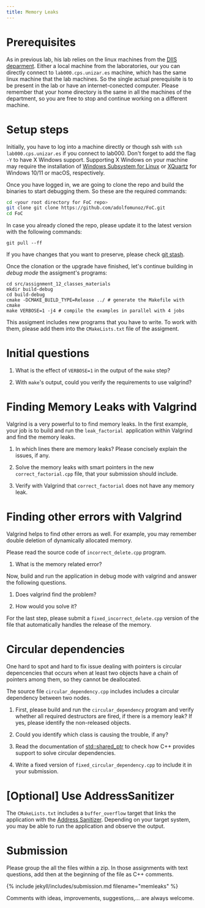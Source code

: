 ```yaml
---
title: Memory Leaks
---
```


# Prerequisites

As in previous lab, his lab relies on the linux machines from the [DIIS
deparment](https://diis.unizar.es/es). Either a local machine from the
laboratories, our you can directly connect to `lab000.cps.unizar.es` machine,
which has the same linux machine that the lab machines. So the single actual
prerequisite is to be present in the lab or have an internet-conected computer.
Please remember that your home directory is the same in all the machines of the
department, so you are free to stop and continue working on a different
machine.

# Setup steps

Initially, you have to log into a machine directly or though ssh with `ssh
lab000.cps.unizar.es` if you connect to lab000. Don't forget to add the flag
`-Y` to have X Windows support. Supporting X Windows on your machine may
require the installation of [Windows Subsystem for
Linux](https://learn.microsoft.com/en-us/windows/wsl/tutorials/gui-apps) or
[XQuartz](https://www.xquartz.org/) for Windows 10/11 or macOS, respectively.

Once you have logged in, we are going to clone the repo and build the binaries
to start debugging them. So these are the required commands:

```bash
cd <your root directory for FoC repo>
git clone git clone https://github.com/adolfomunoz/FoC.git
cd FoC

```

In case you already cloned the repo, please update it to the latest version with the following commands:

```
git pull --ff
```

If you have changes that you want to preserve, please check [git
stash](https://git-scm.com/docs/git-stash).

Once the clonation or the upgrade have finished, let's continue building in
*debug mode* the assigment's programs:

```
cd src/assignment_12_classes_materials
mkdir build-debug
cd build-debug
cmake -DCMAKE_BUILD_TYPE=Release ../ # generate the Makefile with cmake
make VERBOSE=1 -j4 # compile the examples in parallel with 4 jobs
```

This assigment includes new programs that you have to write. To work with them,
please add them into the `CMakeLists.txt` file of the assigment.

# Initial questions

1. What is the effect of `VERBOSE=1` in the output of the `make` step?

1. With `make`'s output, could you verify the requirements to use valgrind?

# Finding Memory Leaks with Valgrind

Valgrind is a very powerful to to find memory leaks. In the first example,
your job is to build and run the `leak_factorial `application within Valgrind and find the memory leaks.

1. In which lines there are memory leaks? Please concisely explain the issues, if any.

1. Solve the memory leaks with smart pointers in the new
   `correct_factorial.cpp` file, that your submission should include.

1. Verify with Valgrind that `correct_factorial` does not have any memory leak.


# Finding other errors with Valgrind

Valgrind helps to find other errors as well. For example, you may remember
double deletion of dynamically allocated memory.

Please read the source code of `incorrect_delete.cpp` program.

1. What is the memory related error?

Now, build and run the application in debug mode with valgrind and answer the following questions.

1. Does valgrind find the problem?

1. How would you solve it?

For the last step, please submit a `fixed_incorrect_delete.cpp` version of the
file that automatically handles the release of the memory.

# Circular dependencies

One hard to spot and hard to fix issue dealing with pointers is circular
depencencies that occurs when at least two objects have a chain of pointers
among them, so they cannot be deallocated.

The source file `circular_dependency.cpp` includes includes a circular dependency
between two nodes.

1. First, please build and run the `circular_dependency` program and verify
   whether all required destructors are fired, if there is a memory leak? If
   yes, please identify the non-released objects.

1. Could you identify which class is causing the trouble, if any?

1. Read the documentation of [std::shared_ptr](https://en.cppreference.com/w/cpp/memory/shared_ptr) to check
   how C++ provides support to solve circular dependencies.

1. Write a fixed version of `fixed_circular_dependency.cpp` to include it in your submission.

# [Optional] Use AddressSanitizer

The `CMakeLists.txt` includes a `buffer_overflow` target that links the application
with the [Address Sanitizer](https://github.com/google/sanitizers). Depending
on your target system, you may be able to run the application and observe
the output.

# Submission

Please group the all the files within a zip. In those assignments with text
questions, add then at the beginning of the file as C++ comments.

{% include jekyll/includes/submission.md filename="memleaks" %}

Comments with ideas, improvements, suggestions,… are always welcome.

